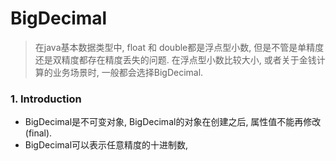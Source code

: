 # BigDecimal

> 在java基本数据类型中, float 和 double都是浮点型小数, 但是不管是单精度还是双精度都存在精度丢失的问题. 在浮点型小数比较大小, 或者关于金钱计算的业务场景时, 一般都会选择BigDecimal.

### 1. Introduction

- BigDecimal是不可变对象, BigDecimal的对象在创建之后, 属性值不能再修改(final).
- BigDecimal可以表示任意精度的十进制数, 

